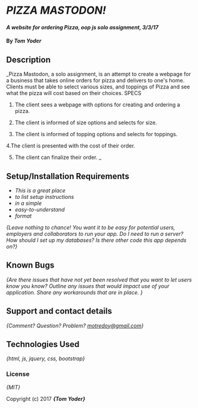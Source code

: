 # _PIZZA MASTODON!_

#### _A website for ordering Pizza, oop js solo assignment, 3/3/17_

#### By _Tom Yoder_

## Description
  _Pizza Mastodon, a solo assignment, is an attempt to create a webpage for a business that takes online orders for pizza and delivers to one's home. Clients must be able to select various sizes, and toppings of Pizza and see what the pizza will cost based on their choices.
  SPECS

  1. The client sees a webpage with options for creating and ordering a pizza.

  2. The client is informed of size options and selects for size.

  3. The client is informed of topping options and selects for toppings.

  4.The client is presented with the cost of their order.

  5. The client can finalize their order.
  _

## Setup/Installation Requirements

* _This is a great place_
* _to list setup instructions_
* _in a simple_
* _easy-to-understand_
* _format_

_{Leave nothing to chance! You want it to be easy for potential users, employers and collaborators to run your app. Do I need to run a server? How should I set up my databases? Is there other code this app depends on?}_

## Known Bugs

_{Are there issues that have not yet been resolved that you want to let users know you know?  Outline any issues that would impact use of your application.  Share any workarounds that are in place. }_

## Support and contact details

_{Comment? Question? Problem? motredoy@gmail.com}_

## Technologies Used

_{html, js, jquery, css, bootstrap}_

### License

*{MIT}*

Copyright (c) 2017 **_{Tom Yoder}_**
